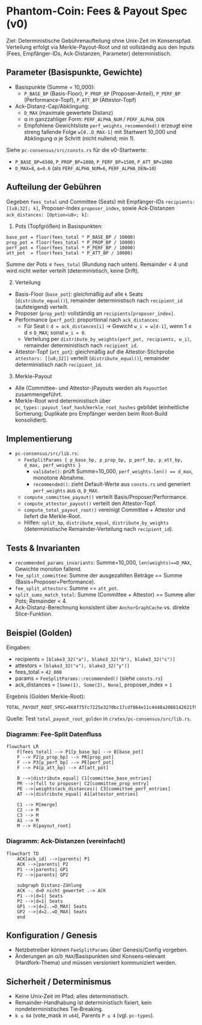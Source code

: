 # Phantom-Coin: Fees & Payout Spec (v0)

Ziel: Deterministische Gebührenaufteilung ohne Unix-Zeit im Konsenspfad. Verteilung erfolgt via Merkle-Payout-Root und ist vollständig aus den Inputs (Fees, Empfänger-IDs, Ack-Distanzen, Parameter) deterministisch.

## Parameter (Basispunkte, Gewichte)
- Basispunkte (Summe = 10_000):
  - `P_BASE_BP` (Basis-Floor), `P_PROP_BP` (Proposer-Anteil), `P_PERF_BP` (Performance-Topf), `P_ATT_BP` (Attestor-Topf)
- Ack-Distanz-Cap/Abklingung:
  - `D_MAX` (maximale gewertete Distanz)
  - α in ganzzahliger Form: `PERF_ALPHA_NUM` / `PERF_ALPHA_DEN`
  - Empfohlene Gewichtsliste `perf_weights_recommended()` erzeugt eine streng fallende Folge `w[0..D_MAX-1]` mit Startwert 10_000 und Abklingung α je Schritt (nicht nullend; min 1).

Siehe `pc-consensus/src/consts.rs` für die v0-Startwerte:
- `P_BASE_BP=6500`, `P_PROP_BP=1000`, `P_PERF_BP=1500`, `P_ATT_BP=1000`
- `D_MAX=8`, `α=0.6` (als `PERF_ALPHA_NUM=6`, `PERF_ALPHA_DEN=10`)

## Aufteilung der Gebühren
Gegeben `fees_total` und Committee (Seats) mit Empfänger-IDs `recipients: [[u8;32]; k]`, Proposer-Index `proposer_index`, sowie Ack-Distanzen `ack_distances: [Option<u8>; k]`:

1) Pots (Topfgrößen) in Basispunkten:
```
base_pot = floor(fees_total * P_BASE_BP / 10000)
prop_pot = floor(fees_total * P_PROP_BP / 10000)
perf_pot = floor(fees_total * P_PERF_BP / 10000)
att_pot  = floor(fees_total * P_ATT_BP / 10000)
```
Summe der Pots ≤ `fees_total` (Rundung nach unten). Remainder < 4 und wird nicht weiter verteilt (deterministisch, keine Drift).

2) Verteilung
- Basis-Floor (`base_pot`): gleichmäßig auf alle `k` Seats (`distribute_equal()`), remainder deterministisch nach `recipient_id` (aufsteigend) verteilt.
- Proposer (`prop_pot`): vollständig an `recipients[proposer_index]`.
- Performance (`perf_pot`): proportional nach `ack_distances`:
  - Für Seat i: `d = ack_distances[i]` → Gewicht `w_i = w[d-1]`, wenn 1 ≤ d ≤ `D_MAX`; sonst `w_i = 0`.
  - Verteilung per `distribute_by_weights(perf_pot, recipients, w_i)`, remainder deterministisch nach `recipient_id`.
- Attestor-Topf (`att_pot`): gleichmäßig auf die Attestor-Stichprobe `attestors: [[u8;32]]` verteilt (`distribute_equal()`), remainder deterministisch nach `recipient_id`.

3) Merkle-Payout
- Alle (Committee- und Attestor-)Payouts werden als `PayoutSet` zusammengeführt.
- Merkle-Root wird deterministisch über `pc_types::payout_leaf_hash`/`merkle_root_hashes` gebildet (einheitliche Sortierung; Duplikate pro Empfänger werden beim Root-Build konsolidiert).

## Implementierung
- `pc-consensus/src/lib.rs`:
  - `FeeSplitParams { p_base_bp, p_prop_bp, p_perf_bp, p_att_bp, d_max, perf_weights }`
    - `validate()`: prüft Summe=10_000, `perf_weights.len() == d_max`, monotone Abnahme.
    - `recommended()`: zieht Default-Werte aus `consts.rs` und generiert `perf_weights` aus α, `D_MAX`.
  - `compute_committee_payout()` verteilt Basis/Proposer/Performance.
  - `compute_attestor_payout()` verteilt den Attestor-Topf.
  - `compute_total_payout_root()` vereinigt Committee + Attestor und liefert die Merkle-Root.
  - Hilfen: `split_bp`, `distribute_equal`, `distribute_by_weights` (deterministische Remainder-Verteilung nach `recipient_id`).

## Tests & Invarianten
- `recommended_params_invariants`: Summe=10_000, `len(weights)==D_MAX`, Gewichte monoton fallend.
- `fee_split_committee`: Summe der ausgezahlten Beträge == Summe (Basis+Proposer+Performance).
- `fee_split_attestors`: Summe == `att_pot`.
- `split_sums_match_total`: Summe (Committee + Attestor) == Summe aller Pots; Remainder < 4.
- Ack-Distanz-Berechnung konsistent über `AnchorGraphCache` vs. direkte Slice-Funktion.

## Beispiel (Golden)

Eingaben:
- recipients = `[blake3_32("a"), blake3_32("b"), blake3_32("c")]`
- attestors  = `[blake3_32("x"), blake3_32("y")]`
- fees_total = `42_000`
- params = `FeeSplitParams::recommended()` (siehe `consts.rs`)
- ack_distances = `[Some(1), Some(2), None]`, proposer_index = `1`

Ergebnis (Golden Merkle-Root):

```
TOTAL_PAYOUT_ROOT_SPEC=668f75fc7225e3270bc17cdf864e11c4448a2066142621f926a3903cae7deb14
```

Quelle: Test `total_payout_root_golden` in `crates/pc-consensus/src/lib.rs`.

### Diagramm: Fee-Split Datenfluss

```mermaid
flowchart LR
    F[fees_total] --> P1[p_base_bp] --> B[base_pot]
    F --> P2[p_prop_bp] --> PR[prop_pot]
    F --> P3[p_perf_bp] --> PE[perf_pot]
    F --> P4[p_att_bp] --> AT[att_pot]

    B -->|distribute_equal| C1[committee_base_entries]
    PR -->|full to proposer| C2[committee_prop_entry]
    PE -->|weights(ack_distances)| C3[committee_perf_entries]
    AT -->|distribute_equal| A1[attestor_entries]

    C1 --> M[merge]
    C2 --> M
    C3 --> M
    A1 --> M
    M --> R[payout_root]
```

### Diagramm: Ack-Distanzen (vereinfacht)

```mermaid
flowchart TD
    ACK[ack_id] -->|parents| P1
    ACK -->|parents| P2
    P1 -->|parents| GP1
    P2 -->|parents| GP2

    subgraph Distanz-Zählung
    ACK -. d=0 nicht gewertet .-> ACK
    P1 -->|d=1| Seats
    P2 -->|d=1| Seats
    GP1 -->|d=2..=D_MAX| Seats
    GP2 -->|d=2..=D_MAX| Seats
    end
```

## Konfiguration / Genesis
- Netzbetreiber können `FeeSplitParams` über Genesis/Config vorgeben.
- Änderungen an α/`D_MAX`/Basispunkten sind Konsens‑relevant (Hardfork‑Thema) und müssen versioniert kommuniziert werden.

## Sicherheit / Determinismus
- Keine Unix‑Zeit im Pfad; alles deterministisch.
- Remainder-Handhabung ist deterministisch fixiert, kein nondeterministisches Tie‑Breaking.
- `k ≤ 64` (vote_mask in `u64`), Parents `P ≤ 4` (vgl. `pc-types`).
